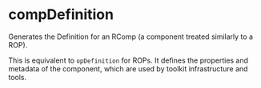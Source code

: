 # compDefinition

Generates the Definition for an RComp (a component treated similarly to a ROP).

This is equivalent to `opDefinition` for ROPs.
It defines the properties and metadata of the component, which are used by toolkit infrastructure and tools.